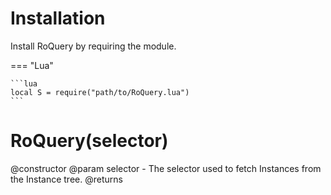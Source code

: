 # Installation

Install RoQuery by requiring the module.

=== "Lua"

    ```lua
    local S = require("path/to/RoQuery.lua")
    ```

# RoQuery(selector)
@constructor
@param selector<String> - The selector used to fetch Instances from the Instance tree.
@returns <ElementGroup>
